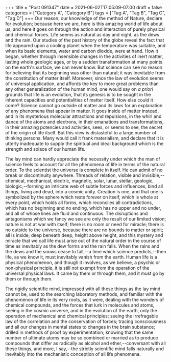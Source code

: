 +++
title = "Post 091347"
date = 2021-06-02T17:05:09-07:00
draft = false
categories = ["Category A", "Category B"]
tags = ["Tag A", "Tag B", "Tag C", "Tag D"]
+++
Our reason, our knowledge of the method of Nature, declare for evolution; because here we are, here is this amazing world of life about us, and here it goes on through the action and interaction of purely physical and chemical forces. Life seems as natural as day and night, as the dews and the rain. Our studies of the past history of the globe reveal the fact that life appeared upon a cooling planet when the temperature was suitable, and when its basic elements, water and carbon dioxide, were at hand. How it began, whether through insensible changes in the activities of inert matter, lasting whole geologic ages, or by a sudden transformation at many points on the earth's surface, we can never know. But science can see no reason for believing that its beginning was other than natural; it was inevitable from the constitution of matter itself. Moreover, since the law of evolution seems of universal application, and affords the key to more great problems than any other generalization of the human mind, one would say on _a priori_ grounds that life is an evolution, that its genesis is to be sought in the inherent capacities and potentialities of matter itself. How else could it come? Science cannot go outside of matter and its laws for an explanation of any phenomena that appear in matter. It goes inside of matter instead, and in its mysterious molecular attractions and repulsions, in the whirl and dance of the atoms and electrons, in their emanations and transformations, in their amazing potencies and activities, sees, or seems to see, the secret of the origin of life itself. But this view is distasteful to a large number of thinking persons. Many would call it frank materialism, and declare that it is utterly inadequate to supply the spiritual and ideal background which is the strength and solace of our human life.

The lay mind can hardly appreciate the necessity under which the man of science feels to account for all the phenomena of life in terms of the natural order. To the scientist the universe is complete in itself. He can admit of no break or discontinuity anywhere. Threads of relation, visible and invisible,--chemical, mechanical, electric, magnetic, solar, lunar, stellar, geologic, biologic,--forming an intricate web of subtle forces and influences, bind all things, living and dead, into a cosmic unity. Creation is one, and that one is symbolized by the sphere which rests forever on itself, which is whole at every point, which holds all forms, which reconciles all contradictions, which has no beginning and no ending, which has no upper and no under, and all of whose lines are fluid and continuous. The disruptions and antagonisms which we fancy we see are only the result of our limited vision; nature is not at war with itself; there is no room or need for miracle; there is no outside to the universe, because there are no bounds to matter or spirit; all is inside; deep beneath deep, height above height, and this mystery and miracle that we call life must arise out of the natural order in the course of time as inevitably as the dew forms and the rain falls. When the rains and the dews and the snows cease to fall,--a time which science predicts,--then life, as we know it, must inevitably vanish from the earth. Human life is a physical phenomenon, and though it involves, as we believe, a psychic or non-physical principle, it is still not exempt from the operation of the universal physical laws. It came by them or through them, and it must go by them or through them.

The rigidly scientific mind, impressed with all these things as the lay mind cannot be, used to the searching laboratory methods, and familiar with the phenomenon of life in its very roots, as it were, dealing with the wonders of chemical compounds, and the forces that lurk in molecules and atoms, seeing in the cosmic universe, and in the evolution of the earth, only the operation of mechanical and chemical principles; seeing the irrefragable law of the correlation and the conservation of forces; tracing consciousness and all our changes in mental states to changes in the brain substance; drilled in methods of proof by experimentation; knowing that the same number of ultimate atoms may be so combined or married as to produce compounds that differ as radically as alcohol and ether,--conversant with all these things, and more, I say,--the strictly scientific mind falls naturally and inevitably into the mechanistic conception of all life phenomena.
